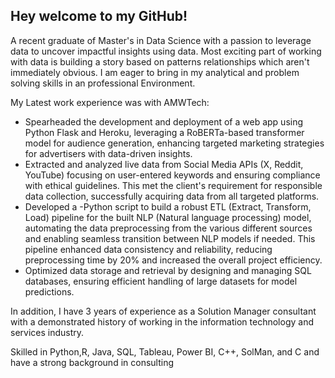 ## Hey welcome to my GitHub!

A recent graduate of Master's in Data Science with a passion to leverage data to uncover impactful insights using data. Most exciting part of working with data is building a story based on patterns relationships which aren't immediately obvious. I am eager to bring in my analytical and problem solving skills in an professional Environment. 

My Latest work experience was with AMWTech:
-	Spearheaded the development and deployment of a web app using Python Flask and Heroku, leveraging a RoBERTa-based transformer model for audience generation, enhancing targeted marketing strategies for advertisers with data-driven insights.
-	Extracted and analyzed live data from Social Media APIs (X, Reddit, YouTube) focusing on user-entered keywords and ensuring compliance with ethical guidelines. This met the client's requirement for responsible data collection, successfully acquiring data from all targeted platforms. 
-	Developed a -Python script to build a robust ETL (Extract, Transform, Load) pipeline for the built NLP (Natural language processing) model, automating the data preprocessing from the various different sources and enabling seamless transition between NLP models if needed. This pipeline enhanced data consistency and reliability, reducing preprocessing time by 20% and increased the overall project efficiency.
-	Optimized data storage and retrieval by designing and managing SQL databases, ensuring efficient handling of large datasets for model predictions.


In addition, I have 3 years of experience as a Solution Manager consultant with a demonstrated history of working in the information technology and services industry. 

Skilled in Python,R, Java, SQL, Tableau, Power BI, C++, SolMan, and C and have a strong background in consulting

<!--
**Exynos13/Exynos13** is a ✨ _special_ ✨ repository because its `README.md` (this file) appears on your GitHub profile.

Here are some ideas to get you started:

- 🔭 I’m currently working on ...
- 🌱 I’m currently learning ...
- 👯 I’m looking to collaborate on ...
- 🤔 I’m looking for help with ...
- 💬 Ask me about ...
- 📫 How to reach me: ...
- 😄 Pronouns: ...
- ⚡ Fun fact: ...
-->

